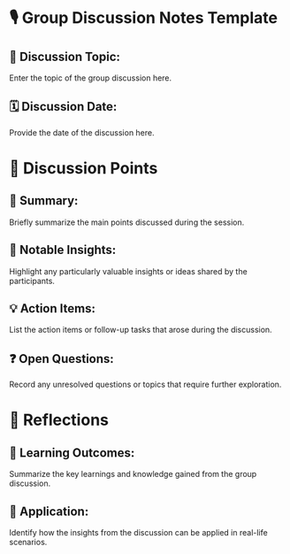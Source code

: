 # 🎙️ Group Discussion Notes Template

## 📣 Discussion Topic:
Enter the topic of the group discussion here.

## 🗓️ Discussion Date:
Provide the date of the discussion here.

# 💬 Discussion Points

## 📝 Summary:
Briefly summarize the main points discussed during the session.

## 🌟 Notable Insights:
Highlight any particularly valuable insights or ideas shared by the participants.

## 💡 Action Items:
List the action items or follow-up tasks that arose during the discussion.

## ❓ Open Questions:
Record any unresolved questions or topics that require further exploration.

# 🔄 Reflections

## 🌱 Learning Outcomes:
Summarize the key learnings and knowledge gained from the group discussion.

## 🚀 Application:
Identify how the insights from the discussion can be applied in real-life scenarios.
